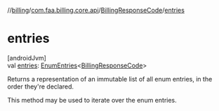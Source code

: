 //[billing](../../../index.md)/[com.faa.billing.core.api](../index.md)/[BillingResponseCode](index.md)/[entries](entries.md)

# entries

[androidJvm]\
val [entries](entries.md): [EnumEntries](https://kotlinlang.org/api/latest/jvm/stdlib/kotlin.enums/-enum-entries/index.html)&lt;[BillingResponseCode](index.md)&gt;

Returns a representation of an immutable list of all enum entries, in the order they're declared.

This method may be used to iterate over the enum entries.
